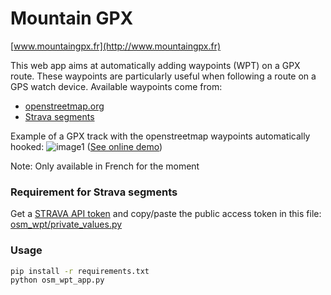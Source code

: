 # Mountain GPX 
[www.mountaingpx.fr](http://www.mountaingpx.fr)

This web app aims at automatically adding waypoints (WPT) on a GPX route. These waypoints are particularly useful when following a route on a GPS watch device. Available waypoints come from:
- [openstreetmap.org](http://www.openstreetmap.org)
- [Strava segments](https://www.strava.com/segments/explore)

Example of a GPX track with the openstreetmap waypoints automatically hooked: 
![image1](https://raw.githubusercontent.com/krisanselmo/mountaingpx/master/static/img/presentation/2.png)
([See online demo](http://www.mountaingpx.fr/track/1))

Note: Only available in French for the moment

### Requirement for Strava segments
Get a [STRAVA API token](http://strava.github.io/api/) and copy/paste the public access token in this file: [osm_wpt/private_values.py](osm_wpt/private_values.py)

### Usage

```bash
pip install -r requirements.txt
python osm_wpt_app.py
```
